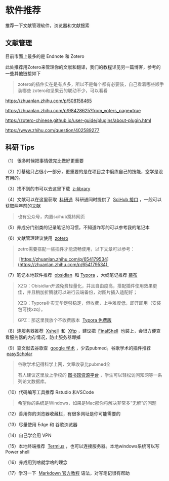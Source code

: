 # 软件推荐
推荐一下文献管理软件，浏览器和文献搜索

## 文献管理
目前市面上最多的是 Endnote 和 Zotero

此处推荐用Zotero来管理你的文献和翻译，我们的教程详见另一篇博客，参考的一些其他链接如下

> zotero的插件实在是有点多，所以不是每个都有必要装，自己看着哪些顺手装哪些
> zotero和坚果云的联动不少，可以看看

https://zhuanlan.zhihu.com/p/508158465

https://zhuanlan.zhihu.com/p/98428625?from_voters_page=true

https://zotero-chinese.github.io/user-guide/plugins/about-plugin.html

https://www.zhihu.com/question/402589277

## 科研 Tips

（1） 很多时候把事情做完比做好更重要

（2）打基础只占很小一部分，更重要的是在项目之中磨练自己的技能，空学是没有用的。

（3）找不到的书可以去这里下载  [z-library](https://zh.zlibrary-asia.se/) 

（4）文献可以在这里获取  [科研通](https://www.ablesci.com/assist/index)  科研通同时提供了  [SciHub 接口](https://tool.yovisun.com/scihub/) ，一般可以获取两年前的文献

> 也有公众号，内置scihub跳转网页

（5）养成分门别类的记录笔记的习惯，不知道咋写的可以参考我的笔记本

（6）文献管理建议使用  [zotero](https://www.zotero.org/) 

> zetro需要搭配一些插件才能流畅使用，以下文章可以参考：
> 
>  [https://zhuanlan.zhihu.com/p/654179534](https://zhuanlan.zhihu.com/p/654179534) 

（7）笔记本地软件推荐  [obsidian](https://obsidian.md/)  和 [Typora](https://typoraio.cn/) ，大纲笔记推荐 [幕布](https://mubu.com/home) 

> XZQ：Obisidian开源免费轻量化，并且自由度高，搭配插件使用效果更佳，并且稍加折腾就可以进行云端备份，对图片插入适配好；
> 
> XZQ：Typora朴实无华足够稳定，但收费，上手难度低，即开即用（安装包可找xzq）。
> 
> GPZ：那这里我放个不收费版本  [Typora 免费版](https://pan.baidu.com/s/1Yzi7d16gA_X0EFL5HSAVNA?pwd=yhpi) 

（8）连服务器推荐  [Xshell](https://www.xshell.com/zh/xshell/)  和  [Xftp](https://www.netsarang.com/en/xftp/) ，建议把  [FinalShell](https://www.hostbuf.com/)  也装上，会很方便查看服务器的内存情况，防止服务器爆掉

（9）查文献去谷歌查  [google 学术](https://scholar.google.com.hk/?hl=zh-CN) ，少去pubmed。谷歌学术的插件推荐  [easyScholar](https://www.easyscholar.cc/) 

> 谷歌学术记得科学上网，文章收录比pubmed全
>
> 有人建议这里放上学校的 [图书馆资源平台](http://www.elib.sdnu.edu.cn/list.php?fid=47) ，学生可以轻松访问知网等一系列论文数据库。

（10）代码编写工具推荐 Rstudio 和VSCode

> 希望你的系统是Windows，如果是Mac那你将解决非常多“无解”的问题

（12）善用你的浏览器收藏栏，有很多网址是你可能需要的

（13）尽量使用 Edge 和 谷歌浏览器

（14）自己学会用 VPN

（15）本地终端推荐  [Termius](https://termius.com/) ，也可以连接服务器。本地windows系统可以写 Power shell

（16）养成用到啥就学啥的理念

（17）学习一下  [Markdown 官方教程](https://markdown.com.cn/basic-syntax/) 语法，对写笔记很有帮助
